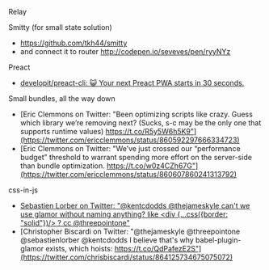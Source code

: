 Relay

Smitty (for small state solution)
- https://github.com/tkh44/smitty
- and connect it to router http://codepen.io/seveves/pen/ryyNYz

Preact
- [developit/preact-cli: 😺 Your next Preact PWA starts in 30 seconds.](https://github.com/developit/preact-cli)

Small bundles, all the way down
- [Eric Clemmons on Twitter: "Been optimizing scripts like crazy. Guess which library we’re removing next? (Sucks, s-c may be the only one that supports runtime values) https://t.co/R5y5W6h5K9"](https://twitter.com/ericclemmons/status/860592297666334723)
- [Eric Clemmons on Twitter: "We’ve just crossed our “performance budget” threshold to warrant spending more effort on the server-side than bundle optimization. https://t.co/w0z4CZh67G"](https://twitter.com/ericclemmons/status/860607860241313792)

css-in-js
- [Sebastien Lorber on Twitter: "@kentcdodds @thejameskyle can't we use glamor without naming anything? like <div {...css({border: "solid"})/> ? cc @threepointone"](https://twitter.com/sebastienlorber/status/864124126763646978)
- [Christopher Biscardi on Twitter: "@thejameskyle @threepointone @sebastienlorber @kentcdodds I believe that's why babel-plugin-glamor exists, which hoists: https://t.co/QdPafezE2S"](https://twitter.com/chrisbiscardi/status/864125734675075072)

